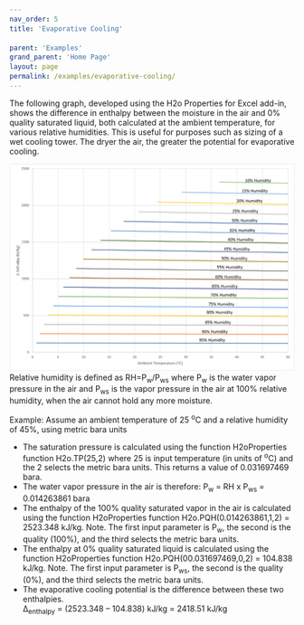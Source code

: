 ```yaml
---
nav_order: 5
title: 'Evaporative Cooling'

parent: 'Examples'
grand_parent: 'Home Page'
layout: page
permalink: /examples/evaporative-cooling/
---
```


The following graph, developed using the H2o Properties for Excel add-in, shows the difference in enthalpy between the moisture in the air and 0% quality saturated liquid, both calculated at the ambient temperature, for various relative humidities. This is useful for purposes such as sizing of a wet cooling tower. The dryer the air, the greater the potential for evaporative cooling.

![image](/assets/images/Cooling_Tower.png)
Relative humidity is defined as RH=P<sub>w</sub>/P<sub>ws</sub> where P<sub>w</sub> is the water vapor pressure in the air and P<sub>ws</sub> is the vapor pressure in the air at 100% relative humidity, when the air cannot hold any more moisture.

Example: Assume an ambient temperature of 25 <sup>o</sup>C and a relative humidity of 45%, using metric bara units

- The saturation pressure is calculated using the function H2oProperties function H2o.TP(25,2) where 25 is input temperature (in units of <sup>o</sup>C) and the 2 selects the metric bara units. This returns a value of 0.031697469 bara.
- The water vapor pressure in the air is therefore: P<sub>w</sub> = RH x P<sub>ws</sub> = 0.014263861 bara
- The enthalpy of the 100% quality saturated vapor in the air is calculated using the function H2oProperties function H2o.PQH(0.014263861,1,2) = 2523.348 kJ/kg. Note. The first input parameter is P<sub>w</sub>, the second is the quality (100%), and the third selects the metric bara units.
- The enthalpy at 0% quality saturated liquid is calculated using the function H2oProperties function H2o.PQH(00.031697469,0,2) = 104.838 kJ/kg. Note. The first input parameter is P<sub>ws</sub>, the second is the quality (0%), and the third selects the metric bara units.
- The evaporative cooling potential is the difference between these two enthalpies.  
    Δ<sub>enthalpy</sub> = (2523.348 – 104.838) kJ/kg = 2418.51 kJ/kg